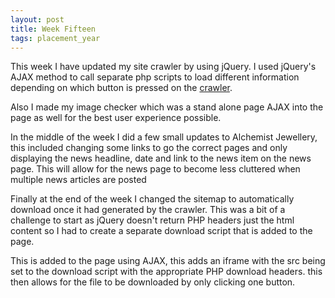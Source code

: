 ```yaml
---
layout: post
title: Week Fifteen
tags: placement_year
---
```

This week I have updated my site crawler by using jQuery. I used jQuery's AJAX method to call separate php scripts to load different information depending on which button is pressed on the [crawler](http://dev.md-softwaresystems.co.uk/crawler/index.php "MD Web Solutions - Website checker/crawler").

Also I made my image checker which was a stand alone page AJAX into the page as well for the best user experience possible.

In the middle of the week I did a few small updates to Alchemist Jewellery, this included changing some links to go the correct pages and only displaying the news headline, date and link to the news item on the news page. This will allow for the news page to become less cluttered when multiple news articles are posted

Finally at the end of the week I changed the sitemap to automatically download once it had generated by the crawler. This was a bit of a challenge to start as jQuery doesn't return PHP headers just the html content so I had to create a separate download script that is added to the page.

This is added to the page using AJAX, this adds an iframe with the src being set to the download script with the appropriate PHP download headers. this then allows for the file to be downloaded by only clicking one button.

